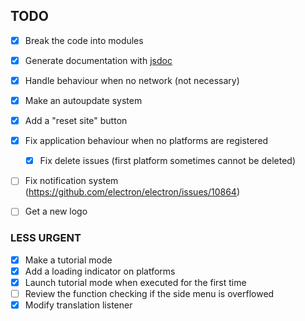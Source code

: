 ## TODO

- [x] Break the code into modules
- [x] Generate documentation with [jsdoc](https://github.com/jsdoc2md/jsdoc-to-markdown/wiki)
- [x] Handle behaviour when no network (not necessary)
- [x] Make an autoupdate system
- [x] Add a "reset site" button
- [x] Fix application behaviour when no platforms are registered
    - [x] Fix delete issues (first platform sometimes cannot be deleted)
- [ ] Fix notification system (https://github.com/electron/electron/issues/10864)
- [ ] Get a new logo


### LESS URGENT
- [x] Make a tutorial mode
- [x] Add a loading indicator on platforms
- [x] Launch tutorial mode when executed for the first time
- [ ] Review the function checking if the side menu is overflowed
- [x] Modify translation listener
